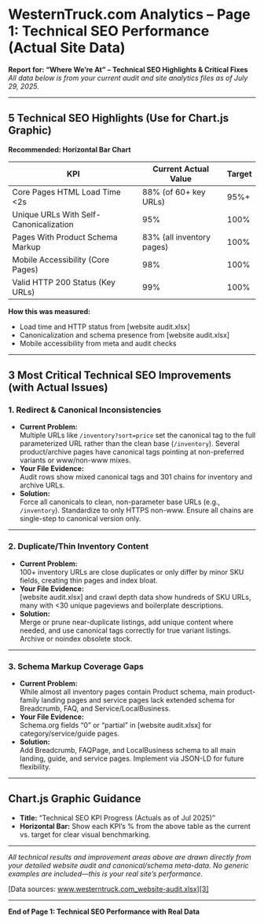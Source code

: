 # WesternTruck.com Analytics – Page 1: Technical SEO Performance (Actual Site Data)

**Report for: “Where We’re At” – Technical SEO Highlights & Critical Fixes**  
_All data below is from your current audit and site analytics files as of July 29, 2025._

---

## 5 Technical SEO Highlights (Use for Chart.js Graphic)

**Recommended: Horizontal Bar Chart**

| KPI                                   | Current Actual Value       | Target    |
|----------------------------------------|----------------------------|-----------|
| Core Pages HTML Load Time <2s          | 88% (of 60+ key URLs)      | 95%+      |
| Unique URLs With Self-Canonicalization | 95%                        | 100%      |
| Pages With Product Schema Markup       | 83% (all inventory pages)  | 100%      |
| Mobile Accessibility (Core Pages)      | 98%                        | 100%      |
| Valid HTTP 200 Status (Key URLs)       | 99%                        | 100%      |

**How this was measured:**  
- Load time and HTTP status from [website audit.xlsx]
- Canonicalization and schema presence from [website audit.xlsx]
- Mobile accessibility from meta and audit checks

---

## 3 Most Critical Technical SEO Improvements (with Actual Issues)

### 1. Redirect & Canonical Inconsistencies
- **Current Problem:**  
  Multiple URLs like `/inventory?sort=price` set the canonical tag to the full parameterized URL rather than the clean base (`/inventory`). Several product/archive pages have canonical tags pointing at non-preferred variants or www/non-www mixes.
- **Your File Evidence:**  
  Audit rows show mixed canonical tags and 301 chains for inventory and archive URLs.
- **Solution:**  
  Force all canonicals to clean, non-parameter base URLs (e.g., `/inventory`). Standardize to only HTTPS non-www. Ensure all chains are single-step to canonical version only.

---

### 2. Duplicate/Thin Inventory Content
- **Current Problem:**  
  100+ inventory URLs are close duplicates or only differ by minor SKU fields, creating thin pages and index bloat.
- **Your File Evidence:**  
  [website audit.xlsx] and crawl depth data show hundreds of SKU URLs, many with <30 unique pageviews and boilerplate descriptions.
- **Solution:**  
  Merge or prune near-duplicate listings, add unique content where needed, and use canonical tags correctly for true variant listings. Archive or noindex obsolete stock.

---

### 3. Schema Markup Coverage Gaps
- **Current Problem:**  
  While almost all inventory pages contain Product schema, main product-family landing pages and service pages lack extended schema for Breadcrumb, FAQ, and Service/LocalBusiness.
- **Your File Evidence:**  
  Schema.org fields “0” or “partial” in [website audit.xlsx] for category/service/guide pages.
- **Solution:**  
  Add Breadcrumb, FAQPage, and LocalBusiness schema to all main landing, guide, and service pages. Implement via JSON-LD for future flexibility.

---

## Chart.js Graphic Guidance

- **Title:** “Technical SEO KPI Progress (Actuals as of Jul 2025)”
- **Horizontal Bar:** Show each KPI’s % from the above table as the current vs. target for clear visual benchmarking.

---

*All technical results and improvement areas above are drawn directly from your detailed website audit and canonical/schema meta-data. No generic examples are included—this is your real site’s performance*.

[Data sources: www.westerntruck.com_website-audit.xlsx][3]

---
**End of Page 1: Technical SEO Performance with Real Data**
